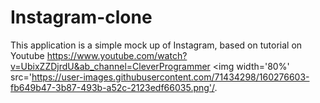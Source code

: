 # Instagram-clone

This application is a simple mock up of Instagram, based on tutorial on Youtube https://www.youtube.com/watch?v=UbixZZDjrdU&ab_channel=CleverProgrammer
<img width='80%' src='https://user-images.githubusercontent.com/71434298/160276603-fb649b47-3b87-493b-a52c-2123edf66035.png'/.
